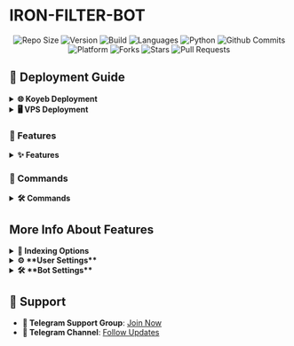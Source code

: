 # IRON-FILTER-BOT

<div align="center">
   <img src="https://img.shields.io/github/repo-size/IronmanHUB4VF/IRON-FILTER-BOT?color=green&label=Repo%20Size&labelColor=292c3b" alt="Repo Size">
   <img src="https://img.shields.io/badge/Version-1.0-brightgreen.svg" alt="Version">
   <img src="https://img.shields.io/badge/Build-Docker-blue" alt="Build">
   <img src="https://img.shields.io/github/languages/count/IronmanHUB4VF/IRON-FILTER-BOT?style=flat&label=Total%20Languages&labelColor=292c3b&color=blueviolet" alt="Languages">
   <img src="https://img.shields.io/github/languages/top/IronmanHUB4VF/IRON-FILTER-BOT?style=flat&logo=python&labelColor=292c3b" alt="Python">
   
   <img src="https://img.shields.io/github/commit-activity/m/IronmanHUB4VF/IRON-FILTER-BOT?logo=github&labelColor=292c3b&label=Github%20Commits" alt="Github Commits">
   <img src="https://img.shields.io/badge/Platform-Every-orange" alt="Platform">
   <img src="https://img.shields.io/github/forks/IronmanHUB4VF/IRON-FILTER-BOT?style=flat&logo=github&label=Forks&labelColor=292c3b&color=critical" alt="Forks">
   <img src="https://img.shields.io/github/stars/IronmanHUB4VF/IRON-FILTER-BOT?style=flat&logo=github&label=Stars&labelColor=292c3b&color=yellow" alt="Stars">
   <img src="https://img.shields.io/github/issues-pr-raw/IronmanHUB4VF/IRON-FILTER-BOT?style=flat&label=Open%20Pull%20Requests&labelColor=292c3b" alt="Pull Requests">
</div>

## 🚀 Deployment Guide

<details>
<summary><strong>🌐 Koyeb Deployment</strong></summary>

1. **🔗 Link Your Repository**: Connect your GitHub repository to Koyeb.
   - Navigate to your Koyeb dashboard.
   - Click on "Create Application" and choose "GitHub" as the source.
   - Select the `IRON-FILTER-BOT` repository.
2. **⚙️ Buildpack Selection**:
   - In the application settings, select `Dockerfile` as the buildpack.
   
3. **🔒 Environment Variables**:
   - If you haven’t added the `config.env` file to the repository, configure the necessary environment variables directly in Koyeb.
     - Go to the "Settings" tab, and under "Environment Variables," add the required variables (e.g., `TELEGRAM_API`, `TELEGRAM_HASH`, `BOT_TOKEN`).
     - **Variable Descriptions**:
        | Variable | Required | Description |
        |----------|----------|-------------|
        | `BOT_TOKEN` | ✅ | Telegram bot token from [@BotFather](https://t.me/BotFather) |
        | `TELEGRAM_HASH` | ✅ | Telegram API hash from [my.telegram.org](https://my.telegram.org) |
        | `LOG_CHANNEL` | ✅ | Channel ID for bot logs (start with `-100`) |
        | `DATABASE_CHANNEL` | ✅ | Channel ID for database storage |
        | `DATABASE_URL` | ✅ | MongoDB connection URL |
        | `FILES_DATABASE_URL` | ✅ | MongoDB connection URL for files |
        | `OWNER_ID` | ✅ | Your Telegram user ID |
        | `BOT_BASE_URL` | ✅ | Required only for webhook configuration |
        | `PORT` | ✅ | port for web server (default: 8080) |
4. **🌐 Exposed Ports**:
   - Set the `PORT` number to your desired value (recommended: `8080`).
5. **💾 Save and Deploy**:
   - Save the configuration.
   - Click on "Deploy" to initiate the build and deployment process.
6. **📊 Monitor Deployment**:
   - Check the "Logs" section to ensure the application is running without issues.

</details>

<details>
<summary><strong>🖥️ VPS Deployment</strong></summary>

1. **📂 Clone the Repository**:
   - Clone the repository to your local machine:
      ```bash
      git clone https://github.com/Ironman966232/IRON-FILTER-BOT.git
      ```
2. **📁 Navigate to Project Directory**:
   - Change to the project directory:
      ```bash
      cd IRON-FILTER-BOT
      ```
3. **🛠️ Add Configuration**:
   - Add the `config.env` file with your bot's credentials and settings to the root directory.
   - **Variable Descriptions**:
        | Variable | Required | Description |
        |----------|----------|-------------|
        | `BOT_TOKEN` | ✅ | Telegram bot token from [@BotFather](https://t.me/BotFather) |
        | `TELEGRAM_HASH` | ✅ | Telegram API hash from [my.telegram.org](https://my.telegram.org) |
        | `LOG_CHANNEL` | ✅ | Channel ID for bot logs (start with `-100`) |
        | `DATABASE_CHANNEL` | ✅ | Channel ID for database storage |
        | `DATABASE_URL` | ✅ | MongoDB connection URL |
        | `FILES_DATABASE_URL` | ✅ | MongoDB connection URL for files |
        | `OWNER_ID` | ✅ | Your Telegram user ID |
        | `BOT_BASE_URL` | ✅ | Required only for webhook configuration |
        | `PORT` | ✅ | port for web server (default: 8080) |
4. **🌐 Set Port**:
   - Update the `Dockerfile` to change the `PORT` if needed (default: `8080`).
5. **⬆️ Update System Packages**:
   ```bash
   sudo apt update
   ```
6. **🐍 Install Python**:
   ```bash
   sudo apt install python3 python3-pip
   ```
7. **🐋 Install Docker**:
   - Follow the [official Docker installation guide](https://docs.docker.com/engine/install/) or use the convenience script:
      ```bash
      curl -fsSL https://get.docker.com | bash
      ```
8. **Check Docker Work Or Not**
   ```bash
   docker --version
   ```
   - If Docker is installed, you'll see the version information.

   ```bash
   docker run hello-world
   ```
   - If successful, you'll see a message indicating the container has run and exited successfully.
9. **⚙️ Build Docker Image**:
   - Build the Docker image from the current directory:
      ```bash
      sudo docker build . -t ironfilter
      ```
10. **🚀 Run Docker Container**:
   - Run the Docker container with the specified port (8080 in this example):
      ```bash
      sudo docker run -p 8080:8080 ironfilter
      ```
11. **📊 Monitor Container**:
   - View logs to ensure the bot is running:
      ```bash
      sudo docker logs -f ironfilter
      ```

#### 🛑 Stopping Docker

1. **🔍 List Running Containers**:
   ```bash
   sudo docker ps
   ```
2. **🛑 Stop Container**:
   ```bash
   sudo docker stop <container-id>
   ```

3. **❌ Remove Container** (optional):
   ```bash
   sudo docker rm <container-id>
   ```
4. **❌ Remove Not Running Containers (including exited, created, or dead containers)**:
   ```bash
   sudo docker rm $(docker ps -aq --filter "status=exited" --filter "status=created" --filter "status=dead")
   ```


</details>

### 🎯 Features

<details>
<summary><strong>✨ Features</strong></summary>

- **🔒 File Security**: Securely manage files and protect them from unauthorized access.
- **📊 Analytics**: Track file usage and access patterns to optimize storage and improve user experience.
- **📂 File Indexing**: Index files from channels and messages, allowing users to easily access and manage their files.
- **💬 User Commands**: A user-friendly command interface for easy interaction with the bot.
- **🔐 Access Control**: Users must register to gain access to certain functionalities, ensuring secure usage.
- **⚡ Dynamic Responses**: The bot responds with inline buttons for various actions, enhancing user experience.
- **📈 Status Updates**: Provides users with current statistics about the bot's operations.
- **🔍 Filtering Options**: Users can filter files based on quality, language, season, year, and episode.
- **⚙️ Bot Settings**: Configurable options for bot behavior and functionality.
- **🔧 User Settings**: Customizable settings for individual users, including language and quality preferences.
</details>



### 📜 Commands

<details>
<summary><strong>🛠️ Commands</strong></summary>

- **/start**: Initializes the bot and provides access to its features. Users must register to use the bot.
- **/id**: To get user and chat id.
- **/stickerid**: To get sticker id.
- **/us**: Open User Settings.
- **/media_info**: Get Media info like audios, quality, subtitles, codec.
- **/minfo_json**: To get file information from telegram json.
- **/chats_list**: [ADMIN] To get all chats list where bot connected.
- **/checkrights <chat_id> [user_id]**: [ADMIN] To know the rights of the chat or users in the chat.
- **/stats**: [ADMIN] Check mongodb database stats.
- **/index**: Starts the indexing process for files in a channel.
- **/bstats**: [ADMIN] Check Bot & System stats.
- **/ping**: [ADMIN] check between server to bot connection speed.
- **/help**: Get detailed help.
- **/deletefile**: [ADMIN] for delete single file in mongodb.
- **/deletefiles**: [ADMIN] for delete multiple file in mongodb.
- **/delpmuser <user_id>**: [ADMIN] for delete specific PM user from mongodb.
- **/delfsubuser <user_id>**: [ADMIN] for delete specific Fsub user from mongodb.
- **/setskip <link1> <link2>**: [ADMIN] for skip files to index
- **/authorize**: [ADMIN] To authorize user.
- **/unauthorize**: [ADMIN] To unauthorize user.
- **/addsudo**: [ADMIN] To promote user to sudo user.
- **/rmsudo**: [ADMIN] To demote sudo user to user.
- **/bs**: [ADMIN] Open Bot settings.
- **/broadcast**: [ADMIN] Broadcast message to all users.
- **/log**: [ADMIN] View log.
- **/showskip**: [ADMIN] Displays the current skip IDs.
- **/restart**: [ADMIN] Restart the bot
</details>

## More Info About Features
<details>
- <summary><strong>📂 Indexing Options</strong></summary>

- The IRON-FILTER-BOT supports two indexing formats, giving you flexibility in how files are listed:

- **Up-to-Down:**

- Files are indexed in ascending order, starting from the oldest message to the newest.
- Ideal for maintaining a chronological order of files.

- **Down-to-Up:**

- Files are indexed in descending order, starting from the newest message to the oldest.
- Perfect for prioritizing recently added files.

- You can choose the desired format during the indexing process to suit your needs.
  
- **For more details [Click Here](https://justpaste.it/44h6r)**
</details>

<details>
<summary><strong>⚙️ **User Settings**</strong></summary>

🌍 **Language**
- Choose your preferred language for the bot’s responses. Available options include languages like English, Hindi, Telugu, and more!
- You can set or update your language anytime. If you want to reset to default, simply use the reset option.

🎥 **Quality**
- Set your preferred video quality (e.g., 360p, 720p, 1080p). This setting ensures that the content delivered to you matches your preferred quality.

📂 **File Type**
- Choose what type of files you want to receive (Video, Audio, or Document). Whether you're looking for multimedia files or documents, this setting ensures you get the right format.

🍿 **IMDB Integration**
- Turn IMDB results on or off based on your preference. When enabled, you will receive IMDB-related information alongside content.

**How to Access User Settings**:
1. Tap on any of the available settings options (Language, Quality, etc.).
2. Choose your desired value or reset to the default.
3. Use the 'Back' button to go to the previous menu or 'Close' to exit the settings menu.

---

💡 **How It Works**

- **User Settings** are stored and managed per user, meaning you can personalize your settings.
- Changes to your settings take effect immediately.
- You can also **reset** all settings or specific ones like language and quality at any time.
- The bot uses **pagination** to make it easy for you to browse through options (like a long list of languages or qualities).

- **For More Details [Click Here](https://justpaste.it/es4l2)**
---
</details>

<details>
<summary><strong>🛠 **Bot Settings**</strong></summary>

- **Bot settings** are the configuration controls for how the bot behaves and interacts with users.
- These settings are managed by the bot administrator and sudo users and can include settings for the bot's responses, command prefixes, and system behaviors.
- These can be accessed by the bot administrator and can include settings for the bot's responses, command prefixes, and system behaviors.
- Users will not need to modify these settings, but the bot admin can tweak them for better performance.

- **For More Details [Click Here](https://justpaste.it/auizk)**
---
</details>

## 🔗 Support

- **💬 Telegram Support Group**: [Join Now](https://t.me/ALXMOVIEANDBOT)
- **📣 Telegram Channel**: [Follow Updates](https://t.me/ALXMOVIEANDBOT)
